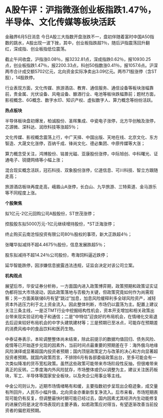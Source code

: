 

# A股午评：沪指微涨创业板指跌1.47％，半导体、文化传媒等板块活跃

金融界6月5日消息
今日A股三大指数开盘涨跌不一，盘初伴随着富时中国A50指数的跳水，A股出现一波下挫，其中，创业板指跌超1％，随后沪指震荡回升翻红，深成指、创业板指低位震荡。

截止午间收盘，沪指涨0.08％，报3232.81点，深成指跌0.62％，报10930.25点，创业板指跌1.47％，报2200.33点，科创50指数涨0.41％，报1057.6点。沪深两市合计成交额5702亿元，北向资金实际净卖出3.09亿元。两市71股涨停（含ST股），14股跌停。

行业表现方面，文化传媒、旅游酒店、教育、通信服务、通信设备等板块涨幅靠前，贵金属、光伏设备、风电设备、酿酒行业、电池等板块跌幅靠前；题材方面，影视概念、6G概念、数字水印、知识产权、虚拟数字人、算力概念等纷纷活跃。

**热点板块**

半导体板块盘初爆发，柏诚股份、圣晖集成、中瓷电子涨停，北方华创触及涨停，芯源微、深科达、润欣科技等涨超5％；

文化传媒、影视概念震荡上行，中广天择、中国出版、天地在线、北京文化、东方智造、大晟文化涨停，百纳千成、锋尚文化、德必集团、中原传媒等大涨；

算力概念受关注，鸿博股份、铭普光磁、亚康股份涨停，中际旭创、中科曙光、证通电子、锐捷网络等小幅上涨；

混合现实概念活跃，冠石科技、双象股份涨停，亿道信息、可川科技、智立方跟随走高；

旅游酒店板块再度走高，峨眉山A涨停，长白山、九华旅游、三特索道、金马游乐等不同程度上涨。

**个股聚焦**

拟1亿元-2亿元回购公司A股股份，ST世茂涨停；

控股股东拟5000万元-1亿元继续增持股份，*ST泛海涨停；

终止购买云南沧恒投资有限公司80％股权的事项，新大正跌超4％；

张曙华拟减持不超4.4675％股份，信息发展跌超5％；

股东拟减持不超14.24％公司股份，粤海饲料逼近跌停；

延华智能跌停，因涉嫌信息披露违法违规，证监会决定对该公司立案。

**机构观点**

展望后市，华安证券分析称，一方面国内进入政策博弈期，政策预期和政策证实证伪都将加大市场波动，因此政策落地与否极为关键，但政策究竟如何作为尚需观察；另一方面美联储6月有望“跳过”加息，加息风险缓释利多全球风险资产，减轻资本外逃压力利于北上资金流入。因此整体判断，市场仍以震荡为主。配置上建议关注三条主线，一是泛TMT行业中挖掘结构性机会，资本开支增加和相关政策出台带来现实验证的电子和通信；二是“中特估”迎良好的布局机会，在情绪化交易退去后迎来较好布局机会的中字头建筑建材等；三是预期已至冰点，可能存在预期差的消费风格中的食品饮料和医药生物。

中泰证券表示，本轮调整整体尚未结束，除此前提示的数据均值回归、债务风险、疫情等已开始逐步兑现的因素外，当前时间点最重要的预期差在于：海外俄乌地缘风险演绎或显著超国内投资者预期；国内顶层政策定力与改革的决心和方向显著超投资者预期。就国内政策而言，不排除6月有各部委级政策出台，至多可能会有一次类似降准的货币宽松政策。虽然这些政策可能带来市场阶段性反抽，但很难带来真正的反转。二季度海内外风险犹存，市场整体或仍以调整为主，建议关注医药板块，军工、半导体等国家安全板块，以及央企公用事业等主线。

中金公司则认为，近期市场情绪略有和缓，主要指数初步呈现出企稳迹象，成交量有所回升，人民币小幅升值，北向资金亦重新恢复净流入。后市来看，市场短期表现可能仍有反复，但调整最快时期可能已经过去，国内因素尤其经济内生动能修复的进展仍将是决定市场表现的主要矛盾，如若政策应对得当，有望逐渐改善当前投资者的偏悲观预期。

